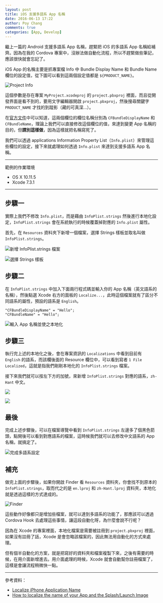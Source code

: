 ```yaml
---
layout: post
title: iOS 支援多語系 App 名稱
date: 2016-06-13 17:22
author: Poy Chang
comments: true
categories: [App, Develop]
---
```


繼上一篇的 Android 支援多語系 App 名稱，趕緊把 iOS 的多語系 App 名稱給補齊。因為在我的 Cordova 專案中，沒辦法做自動化流程，所以不趕緊做些筆記，應該很快就會忘記了。

iOS App 的名稱主要是抓專案檔 Info 中 Bundle Display Name 和 Bundle Name 欄位的設定值，從下圖可以看到這兩個設定值都是 `${PRODUCT_NAME}`。 

![Project Info](http://i.imgur.com/SQFijjL.png)

這個參數是存在專案 `MyProject.xcodeproj` 的 `project.pbxproj` 裡面，而且從開發界面是看不到的，要用文字編輯器開啟 `project.pbxproj`，然後搜尋關鍵字 `PRODUCT_NAME` 才找的到蹤影（藏的可真深...）。

在[官方文件](https://developer.apple.com/library/ios/documentation/General/Reference/InfoPlistKeyReference/Articles/CoreFoundationKeys.html)中可以知道，這兩個欄位的欄位名稱分別為 `CFBundleDisplayName` 和 `CFBundleName`，理論上我們可以直接修改這個欄位的值，來達到變更 App 名稱的目的，但**請別這樣做**，因為這樣就把名稱寫死了。

我們可以透過 applications Information Property List（`Info.plist`）來管理這些欄位的設定，接下來就處理如何透過 `Info.plist` 來達到支援多語系 App 名稱。

----------

範例的作業環境

* OS X 10.11.5
* Xcode 7.3.1

----------

## 步驟一

實際上我們不修改 `Info.plist`，而是藉由 `InfoPlist.strings` 然後進行本地化設定，`InfoPlist.strings` 會在系統執行的時候覆蓋掉對應的 `Info.plist` 屬性。

首先，在 `Resources` 資料夾下新增一個檔案，選擇 Strings 樣板並取名叫做 `InfoPlist.strings`。

![新增 InfoPlist.strings 檔案](http://i.imgur.com/eidAzAs.png)

![選擇 Strings 樣板](http://i.imgur.com/L8eyoI6.png)

## 步驟二

在 `InfoPlist.strings` 中加入下面兩行程式碼並輸入你的 App 名稱（英文語系的名稱），然後點選 Xcode 右方的面板的 `Localize...`，此時這個檔案就有了區分不同語系的屬性，預設的語系是 `English`。

```
"CFBundleDisplayName" = "Hello";
"CFBundleName" = "Hello";
```

![輸入 App 名稱並使之本地化](http://i.imgur.com/ro8YIjc.png)

## 步驟三

執行完上述的本地化之後，會在專案資訊的 `Localizations` 中看到目前有 `English` 的語系，而該欄後面的 Resource 欄位中，可以看到寫者 `1 File Localized`，這就是指我們剛剛本地化的 `InfoPlist.strings` 檔案。

接下來我們就可以按左下方的加號，來新增 `InfoPlist.strings` 對應的語系，`zh-Hant` 中文。

![](http://i.imgur.com/gv3V9d2.png)

![](http://i.imgur.com/e7by8Bk.png)

## 最後

完成上述步驟後，可以在檔案導覽中看到 `InfoPlist.strings` 左邊多了個黑色箭頭，點開後可以看到對應語系的檔案，這時候我們就可以去修改中文語系的 App 名稱，就搞定了。

![完成多語系設定](http://i.imgur.com/P2vuY5p.png)

## 補充

做完上面的步驟後，如果你開啟 Finder 看 `Resources` 資料夾，你會找不到原本的 `InfoPlist.strings`，取而代之的是 `en.lproj` 和 `zh-Hant.lproj` 資料夾，本地化就是透過這樣的方式達成的。

![Finder](http://i.imgur.com/8hKI6me.png)

這些動作好像都只是增加些檔案，就可以達到多語系的功能了，那應該可以透過 Cordova Hook 去處理這些事情，讓這段自動化呀，為什麼會說不行呢？

因為在 Xcode 的專案裡面，本地化檔案是需要被註冊到 `project.pbxproj` 裡面，如果沒有註冊了話，Xcode 是會忽略該檔案的，因此無法用自動化的方式來處理。

但有個半自動化的方案，就是把寫好的資料夾和檔案複製下來，之後有需要的時候，在用介面新增進去。用介面處理的時候，Xcode 就會自動幫你註冊檔案了，這樣是會讓流程稍微快一點。

----------

參考資料：

* [Localize iPhone Application Name](http://useyourloaf.com/blog/localize-iphone-application-name/)
* [How to localize the name of your App and the Splash/Launch Image](https://archive.appcelerator.com/question/98921/how-to-localize-the-name-of-your-app-and-the-splashlaunch-image)